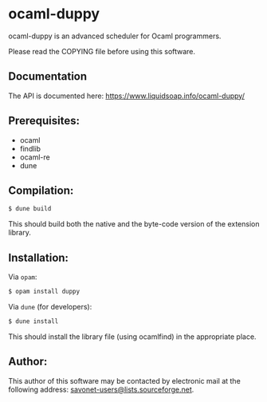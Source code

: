 # ocaml-duppy

ocaml-duppy is an advanced scheduler for Ocaml programmers.

Please read the COPYING file before using this software.

## Documentation

The API is documented here: https://www.liquidsoap.info/ocaml-duppy/

## Prerequisites:

- ocaml
- findlib
- ocaml-re
- dune

## Compilation:

```sh
$ dune build
```

This should build both the native and the byte-code version of the
extension library.

## Installation:

Via `opam`:

```sh
$ opam install duppy
```

Via `dune` (for developers):
```sh
$ dune install
```

This should install the library file (using ocamlfind) in the
appropriate place.

## Author:

This author of this software may be contacted by electronic mail
at the following address: savonet-users@lists.sourceforge.net.
